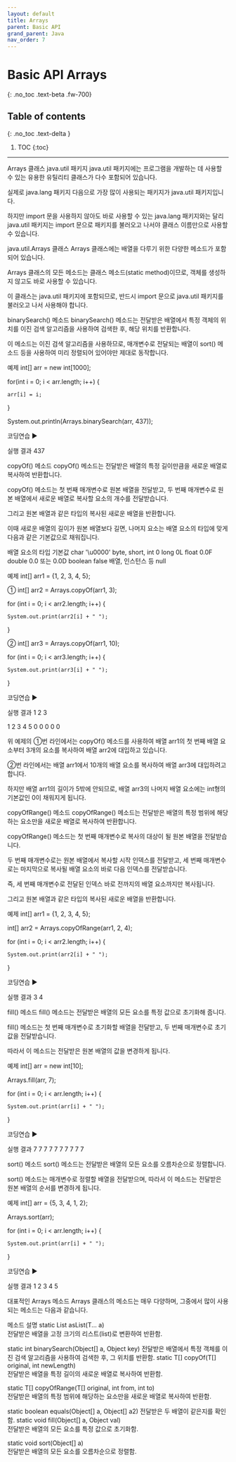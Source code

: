 ```yaml
---
layout: default
title: Arrays 
parent: Basic API 
grand_parent: Java
nav_order: 7
---
```


# Basic API Arrays
{: .no_toc .text-beta .fw-700}

## Table of contents
{: .no_toc .text-delta }

1. TOC
{:toc}

---
Arrays 클래스
java.util 패키지
java.util 패키지에는 프로그램을 개발하는 데 사용할 수 있는 유용한 유틸리티 클래스가 다수 포함되어 있습니다.

실제로 java.lang 패키지 다음으로 가장 많이 사용되는 패키지가 java.util 패키지입니다.

하지만 import 문을 사용하지 않아도 바로 사용할 수 있는 java.lang 패키지와는 달리 java.util 패키지는 import 문으로 패키지를 불러오고 나서야 클래스 이름만으로 사용할 수 있습니다.

java.util.Arrays 클래스
Arrays 클래스에는 배열을 다루기 위한 다양한 메소드가 포함되어 있습니다.

Arrays 클래스의 모든 메소드는 클래스 메소드(static method)이므로, 객체를 생성하지 않고도 바로 사용할 수 있습니다.

이 클래스는 java.util 패키지에 포함되므로, 반드시 import 문으로 java.util 패키지를 불러오고 나서 사용해야 합니다.

binarySearch() 메소드
binarySearch() 메소드는 전달받은 배열에서 특정 객체의 위치를 이진 검색 알고리즘을 사용하여 검색한 후, 해당 위치를 반환합니다.

이 메소드는 이진 검색 알고리즘을 사용하므로, 매개변수로 전달되는 배열이 sort() 메소드 등을 사용하여 미리 정렬되어 있어야만 제대로 동작합니다.

예제
int[] arr = new int[1000];

for(int i = 0; i < arr.length; i++) {

    arr[i] = i;

}

 

System.out.println(Arrays.binarySearch(arr, 437));

코딩연습 ▶

실행 결과
437

copyOf() 메소드
copyOf() 메소드는 전달받은 배열의 특정 길이만큼을 새로운 배열로 복사하여 반환합니다.

 

copyOf() 메소드는 첫 번째 매개변수로 원본 배열을 전달받고, 두 번째 매개변수로 원본 배열에서 새로운 배열로 복사할 요소의 개수를 전달받습니다.

그리고 원본 배열과 같은 타입의 복사된 새로운 배열을 반환합니다.

 

이때 새로운 배열의 길이가 원본 배열보다 길면, 나머지 요소는 배열 요소의 타입에 맞게 다음과 같은 기본값으로 채워집니다.

배열 요소의 타입	기본값
char	'\u0000'
byte, short, int	0
long	0L
float	0.0F
double	0.0 또는 0.0D
boolean	false
배열, 인스턴스 등	null
 

예제
int[] arr1 = {1, 2, 3, 4, 5};

① int[] arr2 = Arrays.copyOf(arr1, 3);

 

for (int i = 0; i < arr2.length; i++) {

    System.out.print(arr2[i] + " ");

}

 

② int[] arr3 = Arrays.copyOf(arr1, 10);

for (int i = 0; i < arr3.length; i++) {

    System.out.print(arr3[i] + " ");

}

코딩연습 ▶

실행 결과
1 2 3 

1 2 3 4 5 0 0 0 0 0 

 

위 예제의 ①번 라인에서는 copyOf() 메소드를 사용하여 배열 arr1의 첫 번째 배열 요소부터 3개의 요소를 복사하여 배열 arr2에 대입하고 있습니다.

②번 라인에서는 배열 arr1에서 10개의 배열 요소를 복사하여 배열 arr3에 대입하려고 합니다.

하지만 배열 arr1의 길이가 5밖에 안되므로, 배열 arr3의 나머지 배열 요소에는 int형의 기본값인 0이 채워지게 됩니다.

copyOfRange() 메소드
copyOfRange() 메소드는 전달받은 배열의 특정 범위에 해당하는 요소만을 새로운 배열로 복사하여 반환합니다.

 

copyOfRange() 메소드는 첫 번째 매개변수로 복사의 대상이 될 원본 배열을 전달받습니다.

두 번째 매개변수로는 원본 배열에서 복사할 시작 인덱스를 전달받고, 세 번째 매개변수로는 마지막으로 복사될 배열 요소의 바로 다음 인덱스를 전달받습니다.

즉, 세 번째 매개변수로 전달된 인덱스 바로 전까지의 배열 요소까지만 복사됩니다.

그리고 원본 배열과 같은 타입의 복사된 새로운 배열을 반환합니다.

예제
int[] arr1 = {1, 2, 3, 4, 5};

 

int[] arr2 = Arrays.copyOfRange(arr1, 2, 4);

for (int i = 0; i < arr2.length; i++) {

    System.out.print(arr2[i] + " ");

}

코딩연습 ▶

실행 결과
3 4 

fill() 메소드
fill() 메소드는 전달받은 배열의 모든 요소를 특정 값으로 초기화해 줍니다.

 

fill() 메소드는 첫 번째 매개변수로 초기화할 배열을 전달받고, 두 번째 매개변수로 초기값을 전달받습니다.

따라서 이 메소드는 전달받은 원본 배열의 값을 변경하게 됩니다.

예제
int[] arr = new int[10];

 

Arrays.fill(arr, 7);

for (int i = 0; i < arr.length; i++) {

    System.out.print(arr[i] + " ");

}

코딩연습 ▶

실행 결과
7 7 7 7 7 7 7 7 7 7 

sort() 메소드
sort() 메소드는 전달받은 배열의 모든 요소를 오름차순으로 정렬합니다.

 

sort() 메소드는 매개변수로 정렬할 배열을 전달받으며, 따라서 이 메소드는 전달받은 원본 배열의 순서를 변경하게 됩니다.

예제
int[] arr = {5, 3, 4, 1, 2};

 

Arrays.sort(arr);

for (int i = 0; i < arr.length; i++) {

    System.out.print(arr[i] + " ");

}

코딩연습 ▶

실행 결과
1 2 3 4 5 

대표적인 Arrays 메소드
Arrays 클래스의 메소드는 매우 다양하며, 그중에서 많이 사용되는 메소드는 다음과 같습니다.

메소드	설명
static <T> List<T> asList(T... a)	
전달받은 배열을 고정 크기의 리스트(list)로 변환하여 반환함.

static int binarySearch(Object[] a, Object key)	전달받은 배열에서 특정 객체를 이진 검색 알고리즘을 사용하여 검색한 후, 그 위치를 반환함.
static <T> T[] copyOf(T[] original, int newLength)	
전달받은 배열을 특정 길이의 새로운 배열로 복사하여 반환함.

static <T> T[] copyOfRange(T[] original, int from, int to)	
전달받은 배열의 특정 범위에 해당하는 요소만을 새로운 배열로 복사하여 반환함.

static boolean equals(Object[] a, Object[] a2)	전달받은 두 배열이 같은지를 확인함.
static void fill(Object[] a, Object val)	
전달받은 배열의 모든 요소를 특정 값으로 초기화함.

static void sort(Object[] a)	
전달받은 배열의 모든 요소를 오름차순으로 정렬함.